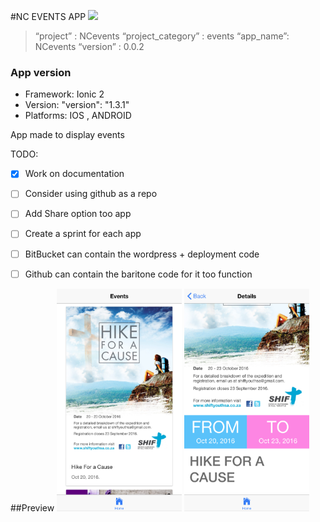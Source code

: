#NC EVENTS APP
<img src="/resources/icon.png" width="150"> 

> “project” :           NCevents
> “project_category” :  events
> “app_name”:           NCevents
> “version” :           0.0.2

### App version
* Framework:  Ionic 2
* Version:    "version": "1.3.1"
* Platforms:  IOS , ANDROID

App made to display events

TODO:
- [x] Work on documentation
- [ ] Consider using github as a repo
- [ ] Add Share option too app
- [ ] Create a sprint for each app
- [ ] BitBucket can contain the wordpress + deployment code
- [ ] Github can contain the baritone code for it too function


##Preview
<img src="/resources/screenshots/events.png" width="200">
<img src="/resources/screenshots/details.png" width="200">